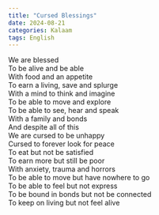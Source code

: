 ```yaml
---
title: "Cursed Blessings"
date: 2024-08-21
categories: Kalaam
tags: English
---
```


We are blessed  
To be alive and be able  
With food and an appetite   
To earn a living, save and splurge  
With a mind to think and imagine  
To be able to move and explore  
To be able to see, hear and speak  
With a family and bonds  
And despite all of this  
We are cursed to be unhappy  
Cursed to forever look for peace  
To eat but not be satisfied  
To earn more but still be poor  
With anxiety, trauma and horrors  
To be able to move but have nowhere to go  
To be able to feel but not express  
To be bound in bonds but not be connected  
To keep on living but not feel alive  